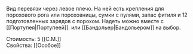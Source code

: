 Вид перевязи через левое плечо. На ней есть крепления для порохового рога или пороховницы, сумки с пулями, запас фитиля и 12 подготовленных зарядов с порохом. Надеть можно вместе с [[Портупея|Портупеей]]. или [[Бандольер|Бандольером]] на выбор.


Стоимость: 5 [[С.М.]]<br>
Свойства: [[Особое]]<br>